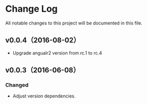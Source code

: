 # Change Log
All notable changes to this project will be documented in this file.

## v0.0.4（2016-08-02）

- Upgrade angualr2 version from rc.1 to rc.4

## v0.0.3（2016-06-08）

### Changed

- Adjust version dependencies.